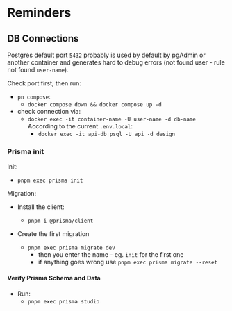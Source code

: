 # Reminders

## DB Connections

Postgres default port `5432` probably is used by default by pgAdmin or another container and generates hard to debug errors (not found user - rule not found `user-name`).

Check port first, then run:

- `pn compose`:
  - `docker compose down && docker compose up -d`
- check connection via:
  - `docker exec -it container-name -U user-name -d db-name`
    According to the current `.env.local`:
    - `docker exec -it api-db psql -U api -d design`

### Prisma init

Init:

- `pnpm exec prisma init`

Migration:

- Install the client:

  - `pnpm i @prisma/client`

- Create the first migration
  - `pnpm exec prisma migrate dev`
    - then you enter the name - eg. `init` for the first one
    - if anything goes wrong use `pnpm exec prisma migrate --reset`

#### Verify Prisma Schema and Data

- Run:
  - `pnpm exec prisma studio`
